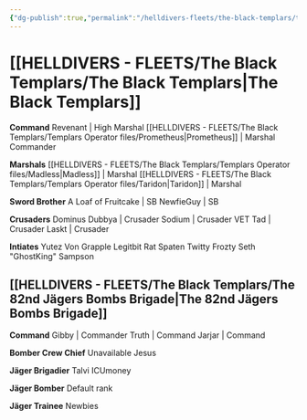 ```yaml
---
{"dg-publish":true,"permalink":"/helldivers-fleets/the-black-templars/the-black-templars-coc-simplified/","noteIcon":"","created":"2024-03-25T19:29:59.168+01:00","updated":"2024-03-25T19:43:24.318+01:00"}
---
```



# [[HELLDIVERS - FLEETS/The Black Templars/The Black Templars\|The Black Templars]]

**Command**
	Revenant | High Marshal
	[[HELLDIVERS - FLEETS/The Black Templars/Templars Operator files/Prometheus\|Prometheus]] | Marshal Commander

**Marshals**
	[[HELLDIVERS - FLEETS/The Black Templars/Templars Operator files/Madless\|Madless]] | Marshal
	[[HELLDIVERS - FLEETS/The Black Templars/Templars Operator files/Taridon\|Taridon]] | Marshal

**Sword Brother**
	A Loaf of Fruitcake | SB
	NewfieGuy | SB

**Crusaders**
	Dominus Dubbya | Crusader
	Sodium | Crusader
	VET Tad | Crusader
	Laskt | Crusader

**Intiates**
	Yutez 
	Von Grapple 
	Legitbit
    Rat
    Spaten Twitty
    Frozty 
    Seth "GhostKing" Sampson

##  [[HELLDIVERS - FLEETS/The Black Templars/The 82nd Jägers Bombs Brigade\|The 82nd Jägers Bombs Brigade]]

**Command**
	Gibby | Commander
	Truth | Command
	Jarjar | Command

**Bomber Crew Chief**
	Unavailable
	Jesus

**Jäger Brigadier**
	Talvi
	ICUmoney

**Jäger Bomber**
	Default rank

**Jäger Trainee**
	Newbies
